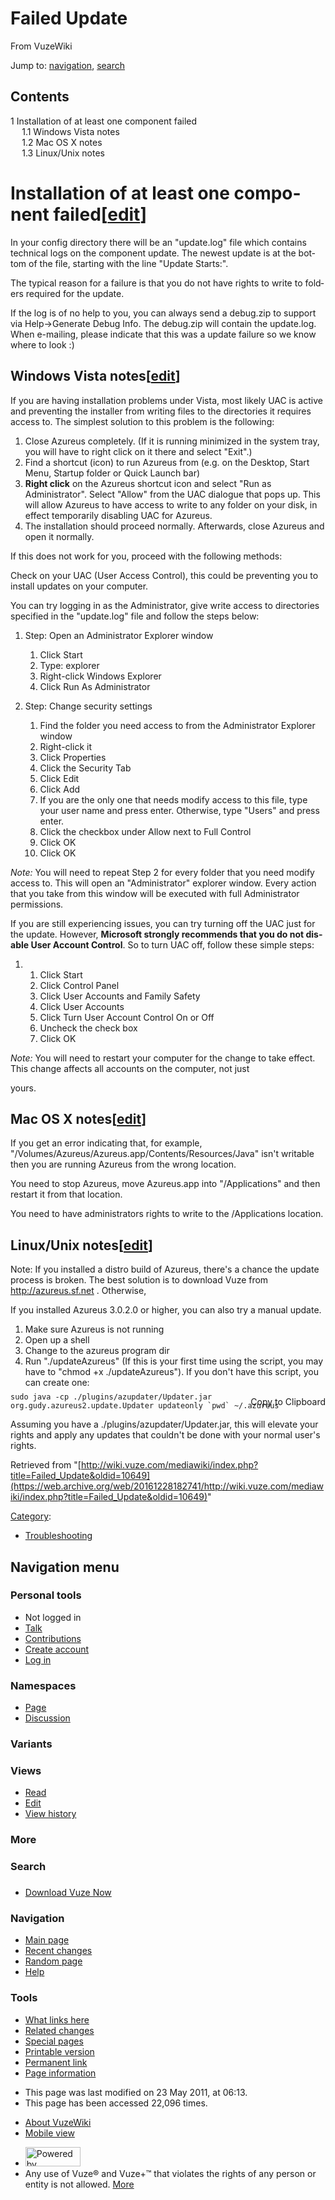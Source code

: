 <div id="mw-page-base" class="noprint">

</div>

<div id="mw-head-base" class="noprint">

</div>

<div id="content" class="mw-body" role="main">

<span id="top"></span>

<div class="mw-indicators">

</div>

# Failed Update

<div id="bodyContent" class="mw-body-content">

<div id="siteSub">

From VuzeWiki

</div>

<div id="contentSub">

</div>

<div id="jump-to-nav" class="mw-jump">

Jump to: [navigation](#mw-head), [search](#p-search)

</div>

<div id="mw-content-text" class="mw-content-ltr" lang="en" dir="ltr">

  

<div id="toc" class="toc">

<div id="toctitle">

## Contents

</div>

-   [<span class="tocnumber">1</span> <span class="toctext">Installation
    of at least one component
    failed</span>](#Installation_of_at_least_one_component_failed)
    -   [<span class="tocnumber">1.1</span> <span
        class="toctext">Windows Vista
        notes</span>](#Windows_Vista_notes)
    -   [<span class="tocnumber">1.2</span> <span class="toctext">Mac OS
        X notes</span>](#Mac_OS_X_notes)
    -   [<span class="tocnumber">1.3</span> <span
        class="toctext">Linux/Unix notes</span>](#Linux.2FUnix_notes)

</div>

# <span id="Installation_of_at_least_one_component_failed" class="mw-headline">Installation of at least one component failed</span><span class="mw-editsection"><span class="mw-editsection-bracket">\[</span>[edit](/web/20161228182741/http://wiki.vuze.com/mediawiki/index.php?title=Failed_Update&action=edit&section=1 "Edit section: Installation of at least one component failed")<span class="mw-editsection-bracket">\]</span></span>

In your config directory there will be an "update.log" file which
contains technical logs on the component update. The newest update is at
the bottom of the file, starting with the line "Update Starts:".

The typical reason for a failure is that you do not have rights to write
to folders required for the update.

If the log is of no help to you, you can always send a debug.zip to
support via Help->Generate Debug Info. The debug.zip will contain the
update.log. When e-mailing, please indicate that this was a update
failure so we know where to look :)

## <span id="Windows_Vista_notes" class="mw-headline">Windows Vista notes</span><span class="mw-editsection"><span class="mw-editsection-bracket">\[</span>[edit](/web/20161228182741/http://wiki.vuze.com/mediawiki/index.php?title=Failed_Update&action=edit&section=2 "Edit section: Windows Vista notes")<span class="mw-editsection-bracket">\]</span></span>

If you are having installation problems under Vista, most likely UAC is
active and preventing the installer from writing files to the
directories it requires access to. The simplest solution to this problem
is the following:

1.  Close Azureus completely. (If it is running minimized in the system
    tray, you will have to right click on it there and select "Exit".)
2.  Find a shortcut (icon) to run Azureus from (e.g. on the Desktop,
    Start Menu, Startup folder or Quick Launch bar)
3.  **Right click** on the Azureus shortcut icon and select "Run as
    Administrator". Select "Allow" from the UAC dialogue that pops up.
    This will allow Azureus to have access to write to any folder on
    your disk, in effect temporarily disabling UAC for Azureus.
4.  The installation should proceed normally. Afterwards, close Azureus
    and open it normally.

  
If this does not work for you, proceed with the following methods:

  
Check on your UAC (User Access Control), this could be preventing you to
install updates on your computer.

You can try logging in as the Administrator, give write access to
directories specified in the "update.log" file and follow the steps
below:

1.  Step: Open an Administrator Explorer window  
    1.  Click Start
    2.  Type: explorer
    3.  Right-click Windows Explorer
    4.  Click Run As Administrator  
          
2.  Step: Change security settings  
    1.  Find the folder you need access to from the Administrator
        Explorer window
    2.  Right-click it
    3.  Click Properties
    4.  Click the Security Tab
    5.  Click Edit
    6.  Click Add
    7.  If you are the only one that needs modify access to this file,
        type your user name and press enter. Otherwise, type "Users" and
        press enter.
    8.  Click the checkbox under Allow next to Full Control
    9.  Click OK
    10. Click OK  

*Note:* You will need to repeat Step 2 for every folder that you need
modify access to. This will open an "Administrator" explorer window.
Every action that you take from this window will be executed with full
Administrator permissions.  

If you are still experiencing issues, you can try turning off the UAC
just for the update. However, **Microsoft strongly recommends that you
do not disable User Account Control**. So to turn UAC off, follow these
simple steps:  

1.  1.  Click Start
    2.  Click Control Panel
    3.  Click User Accounts and Family Safety
    4.  Click User Accounts
    5.  Click Turn User Account Control On or Off
    6.  Uncheck the check box
    7.  Click OK

*Note:* You will need to restart your computer for the change to take
effect. This change affects all accounts on the computer, not just

yours.

## <span id="Mac_OS_X_notes" class="mw-headline">Mac OS X notes</span><span class="mw-editsection"><span class="mw-editsection-bracket">\[</span>[edit](/web/20161228182741/http://wiki.vuze.com/mediawiki/index.php?title=Failed_Update&action=edit&section=3 "Edit section: Mac OS X notes")<span class="mw-editsection-bracket">\]</span></span>

If you get an error indicating that, for example,
"/Volumes/Azureus/Azureus.app/Contents/Resources/Java" isn't writable
then you are running Azureus from the wrong location.

You need to stop Azureus, move Azureus.app into "/Applications" and then
restart it from that location.

You need to have administrators rights to write to the /Applications
location.

## <span id="Linux.2FUnix_notes" class="mw-headline">Linux/Unix notes</span><span class="mw-editsection"><span class="mw-editsection-bracket">\[</span>[edit](/web/20161228182741/http://wiki.vuze.com/mediawiki/index.php?title=Failed_Update&action=edit&section=4 "Edit section: Linux/Unix notes")<span class="mw-editsection-bracket">\]</span></span>

Note: If you installed a distro build of Azureus, there's a chance the
update process is broken. The best solution is to download Vuze from
<a href="https://web.archive.org/web/20161228182741/http://azureus.sf.net/" class="external free">http://azureus.sf.net</a>
. Otherwise,

If you installed Azureus 3.0.2.0 or higher, you can also try a manual
update.

1.  Make sure Azureus is not running
2.  Open up a shell
3.  Change to the azureus program dir
4.  Run "./updateAzureus" (If this is your first time using the script,
    you may have to "chmod +x ./updateAzureus"). If you don't have this
    script, you can create one:

<div style="text-align:right; margin-bottom:-37px;">

Copy to Clipboard

</div>

```
sudo java -cp ./plugins/azupdater/Updater.jar org.gudy.azureus2.update.Updater updateonly `pwd` ~/.azureus
```

Assuming you have a ./plugins/azupdater/Updater.jar, this will elevate
your rights and apply any updates that couldn't be done with your normal
user's rights.

</div>

<div class="printfooter">

Retrieved from
"[http://wiki.vuze.com/mediawiki/index.php?title=Failed_Update&oldid=10649](https://web.archive.org/web/20161228182741/http://wiki.vuze.com/mediawiki/index.php?title=Failed_Update&oldid=10649)"

</div>

<div id="catlinks" class="catlinks" mw="interface">

<div id="mw-normal-catlinks" class="mw-normal-catlinks">

[Category](/web/20161228182741/http://wiki.vuze.com/w/Special:Categories "Special:Categories"):

-   [Troubleshooting](/web/20161228182741/http://wiki.vuze.com/w/Category:Troubleshooting "Category:Troubleshooting")

</div>

</div>

<div class="visualClear">

</div>

</div>

</div>

<div id="mw-navigation">

## Navigation menu

<div id="mw-head">

<div id="p-personal" role="navigation"
aria-labelledby="p-personal-label">

### Personal tools

-   <span id="pt-anonuserpage">Not logged in</span>
-   <span
    id="pt-anontalk">[Talk](/web/20161228182741/http://wiki.vuze.com/w/Special:MyTalk "Discussion about edits from this IP address [n]")</span>
-   <span
    id="pt-anoncontribs">[Contributions](/web/20161228182741/http://wiki.vuze.com/w/Special:MyContributions "A list of edits made from this IP address [y]")</span>
-   <span id="pt-createaccount">[Create
    account](/web/20161228182741/http://wiki.vuze.com/mediawiki/index.php?title=Special:CreateAccount&returnto=Failed+Update "You are encouraged to create an account and log in; however, it is not mandatory")</span>
-   <span id="pt-login">[Log
    in](/web/20161228182741/http://wiki.vuze.com/mediawiki/index.php?title=Special:UserLogin&returnto=Failed+Update "You are encouraged to log in; however, it is not mandatory [o]")</span>

</div>

<div id="left-navigation">

<div id="p-namespaces" class="vectorTabs" role="navigation"
aria-labelledby="p-namespaces-label">

### Namespaces

-   <span
    id="ca-nstab-main">[Page](/web/20161228182741/http://wiki.vuze.com/w/Failed_Update "View the content page [c]")</span>
-   <span
    id="ca-talk">[Discussion](/web/20161228182741/http://wiki.vuze.com/w/Talk:Failed_Update "Discussion about the content page [t]")</span>

</div>

<div id="p-variants" class="vectorMenu emptyPortlet" role="navigation"
aria-labelledby="p-variants-label">

### Variants[](#)

<div class="menu">

</div>

</div>

</div>

<div id="right-navigation">

<div id="p-views" class="vectorTabs" role="navigation"
aria-labelledby="p-views-label">

### Views

-   <span
    id="ca-view">[Read](/web/20161228182741/http://wiki.vuze.com/w/Failed_Update)</span>
-   <span
    id="ca-edit">[Edit](/web/20161228182741/http://wiki.vuze.com/mediawiki/index.php?title=Failed_Update&action=edit "Edit this page [e]")</span>
-   <span id="ca-history">[View
    history](/web/20161228182741/http://wiki.vuze.com/mediawiki/index.php?title=Failed_Update&action=history "Past revisions of this page [h]")</span>

</div>

<div id="p-cactions" class="vectorMenu emptyPortlet" role="navigation"
aria-labelledby="p-cactions-label">

### More[](#)

<div class="menu">

</div>

</div>

<div id="p-search" role="search">

### Search

<div id="simpleSearch">

</div>

</div>

</div>

</div>

<div id="mw-panel">

<div id="p-logo" role="banner">

<a href="/web/20161228182741/http://wiki.vuze.com/w/Main_Page" class="mw-wiki-logo" title="Visit the main page"></a>

</div>

<div id="p-" class="portal" role="navigation"
aria-labelledby="p--label">

### 

<div class="body">

-   <span id="n-Download-Vuze-Now">[Download Vuze
    Now](https://web.archive.org/web/20161228182741/http://www.vuze.com/download)</span>

</div>

</div>

<div id="p-navigation" class="portal" role="navigation"
aria-labelledby="p-navigation-label">

### Navigation

<div class="body">

-   <span id="n-mainpage-description">[Main
    page](/web/20161228182741/http://wiki.vuze.com/w/Main_Page "Visit the main page [z]")</span>
-   <span id="n-recentchanges">[Recent
    changes](/web/20161228182741/http://wiki.vuze.com/w/Special:RecentChanges "A list of recent changes in the wiki [r]")</span>
-   <span id="n-randompage">[Random
    page](/web/20161228182741/http://wiki.vuze.com/w/Special:Random "Load a random page [x]")</span>
-   <span
    id="n-help">[Help](https://web.archive.org/web/20161228182741/https://www.mediawiki.org/wiki/Special:MyLanguage/Help:Contents "The place to find out")</span>

</div>

</div>

<div id="p-tb" class="portal" role="navigation"
aria-labelledby="p-tb-label">

### Tools

<div class="body">

-   <span id="t-whatlinkshere">[What links
    here](/web/20161228182741/http://wiki.vuze.com/w/Special:WhatLinksHere/Failed_Update "A list of all wiki pages that link here [j]")</span>
-   <span id="t-recentchangeslinked">[Related
    changes](/web/20161228182741/http://wiki.vuze.com/w/Special:RecentChangesLinked/Failed_Update "Recent changes in pages linked from this page [k]")</span>
-   <span id="t-specialpages">[Special
    pages](/web/20161228182741/http://wiki.vuze.com/w/Special:SpecialPages "A list of all special pages [q]")</span>
-   <span id="t-print">[Printable
    version](/web/20161228182741/http://wiki.vuze.com/mediawiki/index.php?title=Failed_Update&printable=yes "Printable version of this page [p]")</span>
-   <span id="t-permalink">[Permanent
    link](/web/20161228182741/http://wiki.vuze.com/mediawiki/index.php?title=Failed_Update&oldid=10649 "Permanent link to this revision of the page")</span>
-   <span id="t-info">[Page
    information](/web/20161228182741/http://wiki.vuze.com/mediawiki/index.php?title=Failed_Update&action=info "More information about this page")</span>

</div>

</div>

</div>

</div>

<div id="footer" role="contentinfo">

-   <span id="footer-info-lastmod">This page was last modified on 23 May
    2011, at 06:13.</span>
-   <span id="footer-info-viewcount">This page has been accessed 22,096
    times.</span>

<!-- -->

-   <span id="footer-places-about">[About
    VuzeWiki](/web/20161228182741/http://wiki.vuze.com/w/VuzeWiki:About "VuzeWiki:About")</span>
-   <span
    id="footer-places-mobileview"><a href="https://web.archive.org/web/20161228182741/http://wiki.vuze.com/mediawiki/index.php?title=Failed_Update&amp;mobileaction=toggle_view_mobile" class="noprint stopMobileRedirectToggle">Mobile view</a></span>

<!-- -->

-   <span
    id="footer-poweredbyico">[<img src="/web/20161228182741im_/http://wiki.vuze.com/mediawiki/resources/assets/poweredby_mediawiki_88x31.png" srcset="/web/20161228182741im_/http://wiki.vuze.com/mediawiki/resources/assets/poweredby_mediawiki_132x47.png 1.5x, /web/20161228182741im_/http://wiki.vuze.com/mediawiki/resources/assets/poweredby_mediawiki_176x62.png 2x" width="88" height="31" alt="Powered by MediaWiki" />](//web.archive.org/web/20161228182741/http://www.mediawiki.org/)</span>
-   <span id="footer-analyticsystemsico">Any use of Vuze® and Vuze+™
    that violates the rights of any person or entity is not allowed.
    [More](https://web.archive.org/web/20161228182741/http://vuze.com/corp/legal.php)</span>

<div style="clear:both">

</div>

</div>
